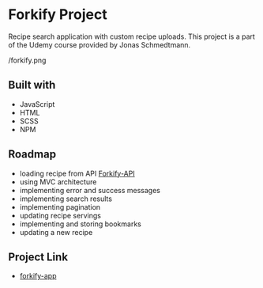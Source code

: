 # Forkify Project

Recipe search application with custom recipe uploads. This project is a part of the Udemy course provided by Jonas Schmedtmann.

/forkify.png

## Built with

- JavaScript
- HTML
- SCSS
- NPM

## Roadmap

- loading recipe from API [Forkify-API](https://forkify-api.herokuapp.com/v2)
- using MVC architecture
- implementing error and success messages
- implementing search results
- implementing pagination
- updating recipe servings
- implementing and storing bookmarks
- updating a new recipe

## Project Link

- [forkify-app](https://forkify-anadz.netlify.app/ 'forkify-app')
